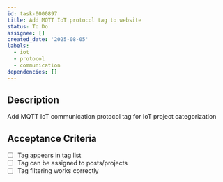 ```yaml
---
id: task-0000897
title: Add MQTT IoT protocol tag to website
status: To Do
assignee: []
created_date: '2025-08-05'
labels:
  - iot
  - protocol
  - communication
dependencies: []
---
```


## Description

Add MQTT IoT communication protocol tag for IoT project categorization

## Acceptance Criteria

- [ ] Tag appears in tag list
- [ ] Tag can be assigned to posts/projects
- [ ] Tag filtering works correctly
